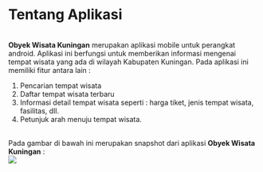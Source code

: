 <h1>Tentang Aplikasi</h1><br>
<b>Obyek Wisata Kuningan</b> merupakan aplikasi mobile untuk perangkat android. Aplikasi ini berfungsi untuk memberikan informasi mengenai tempat wisata yang ada di wilayah Kabupaten Kuningan. Pada aplikasi ini memiliki fitur antara lain : <br>
<ol>
<li>Pencarian tempat wisata</li>
<li>Daftar tempat wisata terbaru</li>
<li>Informasi detail tempat wisata seperti : harga tiket, jenis tempat wisata, fasilitas, dll.</li>
<li>Petunjuk arah menuju tempat wisata.</li>
</ol>
<br>
Pada gambar di bawah ini merupakan snapshot dari aplikasi <b>Obyek Wisata Kuningan</b> : <br>
<img src="https://fbcdn-sphotos-h-a.akamaihd.net/hphotos-ak-xfp1/v/t1.0-9/10308896_10201897413257353_5396935376586962512_n.jpg">
